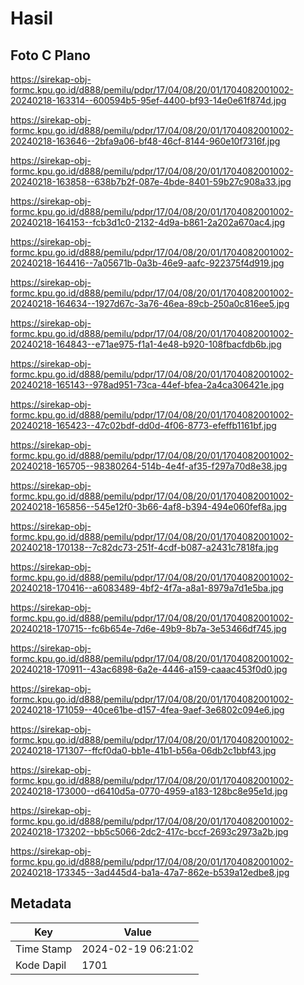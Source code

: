 # Hasil

## Foto C Plano

https://sirekap-obj-formc.kpu.go.id/d888/pemilu/pdpr/17/04/08/20/01/1704082001002-20240218-163314--600594b5-95ef-4400-bf93-14e0e61f874d.jpg

https://sirekap-obj-formc.kpu.go.id/d888/pemilu/pdpr/17/04/08/20/01/1704082001002-20240218-163646--2bfa9a06-bf48-46cf-8144-960e10f7316f.jpg

https://sirekap-obj-formc.kpu.go.id/d888/pemilu/pdpr/17/04/08/20/01/1704082001002-20240218-163858--638b7b2f-087e-4bde-8401-59b27c908a33.jpg

https://sirekap-obj-formc.kpu.go.id/d888/pemilu/pdpr/17/04/08/20/01/1704082001002-20240218-164153--fcb3d1c0-2132-4d9a-b861-2a202a670ac4.jpg

https://sirekap-obj-formc.kpu.go.id/d888/pemilu/pdpr/17/04/08/20/01/1704082001002-20240218-164416--7a05671b-0a3b-46e9-aafc-922375f4d919.jpg

https://sirekap-obj-formc.kpu.go.id/d888/pemilu/pdpr/17/04/08/20/01/1704082001002-20240218-164634--1927d67c-3a76-46ea-89cb-250a0c816ee5.jpg

https://sirekap-obj-formc.kpu.go.id/d888/pemilu/pdpr/17/04/08/20/01/1704082001002-20240218-164843--e71ae975-f1a1-4e48-b920-108fbacfdb6b.jpg

https://sirekap-obj-formc.kpu.go.id/d888/pemilu/pdpr/17/04/08/20/01/1704082001002-20240218-165143--978ad951-73ca-44ef-bfea-2a4ca306421e.jpg

https://sirekap-obj-formc.kpu.go.id/d888/pemilu/pdpr/17/04/08/20/01/1704082001002-20240218-165423--47c02bdf-dd0d-4f06-8773-efeffb1161bf.jpg

https://sirekap-obj-formc.kpu.go.id/d888/pemilu/pdpr/17/04/08/20/01/1704082001002-20240218-165705--98380264-514b-4e4f-af35-f297a70d8e38.jpg

https://sirekap-obj-formc.kpu.go.id/d888/pemilu/pdpr/17/04/08/20/01/1704082001002-20240218-165856--545e12f0-3b66-4af8-b394-494e060fef8a.jpg

https://sirekap-obj-formc.kpu.go.id/d888/pemilu/pdpr/17/04/08/20/01/1704082001002-20240218-170138--7c82dc73-251f-4cdf-b087-a2431c7818fa.jpg

https://sirekap-obj-formc.kpu.go.id/d888/pemilu/pdpr/17/04/08/20/01/1704082001002-20240218-170416--a6083489-4bf2-4f7a-a8a1-8979a7d1e5ba.jpg

https://sirekap-obj-formc.kpu.go.id/d888/pemilu/pdpr/17/04/08/20/01/1704082001002-20240218-170715--fc6b654e-7d6e-49b9-8b7a-3e53466df745.jpg

https://sirekap-obj-formc.kpu.go.id/d888/pemilu/pdpr/17/04/08/20/01/1704082001002-20240218-170911--43ac6898-6a2e-4446-a159-caaac453f0d0.jpg

https://sirekap-obj-formc.kpu.go.id/d888/pemilu/pdpr/17/04/08/20/01/1704082001002-20240218-171059--40ce61be-d157-4fea-9aef-3e6802c094e6.jpg

https://sirekap-obj-formc.kpu.go.id/d888/pemilu/pdpr/17/04/08/20/01/1704082001002-20240218-171307--ffcf0da0-bb1e-41b1-b56a-06db2c1bbf43.jpg

https://sirekap-obj-formc.kpu.go.id/d888/pemilu/pdpr/17/04/08/20/01/1704082001002-20240218-173000--d6410d5a-0770-4959-a183-128bc8e95e1d.jpg

https://sirekap-obj-formc.kpu.go.id/d888/pemilu/pdpr/17/04/08/20/01/1704082001002-20240218-173202--bb5c5066-2dc2-417c-bccf-2693c2973a2b.jpg

https://sirekap-obj-formc.kpu.go.id/d888/pemilu/pdpr/17/04/08/20/01/1704082001002-20240218-173345--3ad445d4-ba1a-47a7-862e-b539a12edbe8.jpg


## Metadata

| Key        | Value               |
| ---------- | ------------------- |
| Time Stamp | 2024-02-19 06:21:02 |
| Kode Dapil | 1701                |




